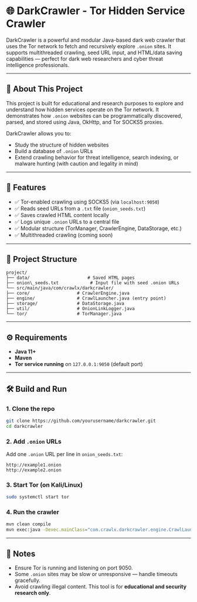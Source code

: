 
# 🌐 DarkCrawler - Tor Hidden Service Crawler

DarkCrawler is a powerful and modular Java-based dark web crawler that uses the Tor network to fetch and recursively explore `.onion` sites. 
It supports multithreaded crawling, seed URL input, and HTML/data saving capabilities — perfect for dark web researchers and cyber threat intelligence professionals.

---

## 📖 About This Project

This project is built for educational and research purposes to explore and understand how hidden services operate on the Tor network. 
It demonstrates how `.onion` websites can be programmatically discovered, parsed, and stored using Java, OkHttp, and Tor SOCKS5 proxies.

DarkCrawler allows you to:

- Study the structure of hidden websites
- Build a database of `.onion` URLs
- Extend crawling behavior for threat intelligence, search indexing, or malware hunting (with caution and legality in mind)

---

## 🚀 Features

- ✅ Tor-enabled crawling using SOCKS5 (via `localhost:9050`)
- ✅ Reads seed URLs from a `.txt` file (`onion_seeds.txt`)
- ✅ Saves crawled HTML content locally
- ✅ Logs unique `.onion` URLs to a central file
- ✅ Modular structure (TorManager, CrawlerEngine, DataStorage, etc.)
- ✅ Multithreaded crawling (coming soon)

---



## 📂 Project Structure

```
project/
├── data/                      # Saved HTML pages
├── onion\_seeds.txt            # Input file with seed .onion URLs
└── src/main/java/com/crawlx/darkcrawler/
├── core/                  # CrawlerEngine.java
├── engine/                # CrawlLauncher.java (entry point)
├── storage/               # DataStorage.java
├── util/                  # OnionLinkLogger.java
└── tor/                   # TorManager.java
```

---

## ⚙️ Requirements

- **Java 11+**
- **Maven**
- **Tor service running** on `127.0.0.1:9050` (default port)

---

## 🛠️ Build and Run

### 1. Clone the repo

```bash
git clone https://github.com/yourusername/darkcrawler.git
cd darkcrawler
````

### 2. Add `.onion` URLs

Add one `.onion` URL per line in `onion_seeds.txt`:

```text
http://example1.onion
http://example2.onion
```

### 3. Start Tor (on Kali/Linux)

```bash
sudo systemctl start tor
```

### 4. Run the crawler

```bash
mvn clean compile
mvn exec:java -Dexec.mainClass="com.crawlx.darkcrawler.engine.CrawlLauncher"
```

---

## 📌 Notes

* Ensure Tor is running and listening on port 9050.
* Some `.onion` sites may be slow or unresponsive — handle timeouts gracefully.
* Avoid crawling illegal content. This tool is for **educational and security research only**.


